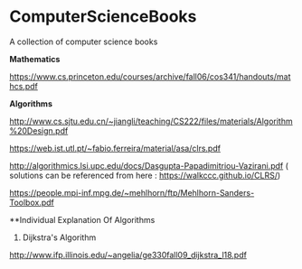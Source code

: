 # ComputerScienceBooks
A collection of computer science books 

**Mathematics** 

https://www.cs.princeton.edu/courses/archive/fall06/cos341/handouts/mathcs.pdf

**Algorithms** 

http://www.cs.sjtu.edu.cn/~jiangli/teaching/CS222/files/materials/Algorithm%20Design.pdf

https://web.ist.utl.pt/~fabio.ferreira/material/asa/clrs.pdf

http://algorithmics.lsi.upc.edu/docs/Dasgupta-Papadimitriou-Vazirani.pdf ( solutions can be referenced from here : https://walkccc.github.io/CLRS/)

https://people.mpi-inf.mpg.de/~mehlhorn/ftp/Mehlhorn-Sanders-Toolbox.pdf

**Individual Explanation Of Algorithms 

1. Dijkstra's Algorithm 

http://www.ifp.illinois.edu/~angelia/ge330fall09_dijkstra_l18.pdf

